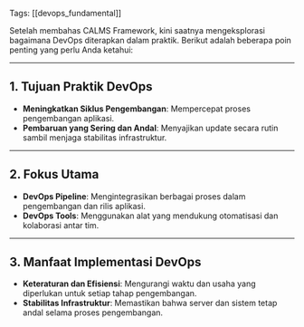 Tags: [[devops_fundamental]]

Setelah membahas CALMS Framework, kini saatnya mengeksplorasi bagaimana DevOps diterapkan dalam praktik. Berikut adalah beberapa poin penting yang perlu Anda ketahui:

---

## 1. Tujuan Praktik DevOps

- **Meningkatkan Siklus Pengembangan**: Mempercepat proses pengembangan aplikasi.
- **Pembaruan yang Sering dan Andal**: Menyajikan update secara rutin sambil menjaga stabilitas infrastruktur.

---

## 2. Fokus Utama

- **DevOps Pipeline**: Mengintegrasikan berbagai proses dalam pengembangan dan rilis aplikasi.
- **DevOps Tools**: Menggunakan alat yang mendukung otomatisasi dan kolaborasi antar tim.

---

## 3. Manfaat Implementasi DevOps

- **Keteraturan dan Efisiensi**: Mengurangi waktu dan usaha yang diperlukan untuk setiap tahap pengembangan.
- **Stabilitas Infrastruktur**: Memastikan bahwa server dan sistem tetap andal selama proses pengembangan.